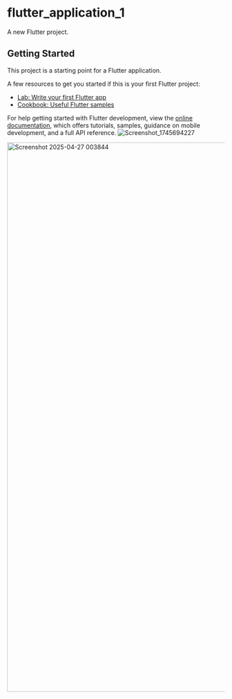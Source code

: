 # flutter_application_1

A new Flutter project.

## Getting Started

This project is a starting point for a Flutter application.

A few resources to get you started if this is your first Flutter project:

- [Lab: Write your first Flutter app](https://docs.flutter.dev/get-started/codelab)
- [Cookbook: Useful Flutter samples](https://docs.flutter.dev/cookbook)

For help getting started with Flutter development, view the
[online documentation](https://docs.flutter.dev/), which offers tutorials,
samples, guidance on mobile development, and a full API reference.
![Screenshot_1745694227](https://github.com/user-attachments/assets/4bcc8ee9-e068-4514-b381-fdb29a2d6444)



<img width="1270" alt="Screenshot 2025-04-27 003844" src="https://github.com/user-attachments/assets/c049341a-0e75-45f3-9454-527908356020" />

